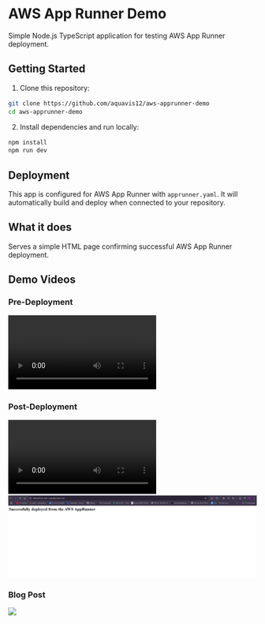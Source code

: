 # AWS App Runner Demo

Simple Node.js TypeScript application for testing AWS App Runner deployment.

## Getting Started

1. Clone this repository:
```bash
git clone https://github.com/aquavis12/aws-apprunner-demo
cd aws-apprunner-demo
```

2. Install dependencies and run locally:
```bash
npm install
npm run dev
```



## Deployment

This app is configured for AWS App Runner with `apprunner.yaml`. It will automatically build and deploy when connected to your repository.

## What it does

Serves a simple HTML page confirming successful AWS App Runner deployment.

## Demo Videos

### Pre-Deployment
![Demo Video - Setup and Configuration](https://apprunner-demo-videos-2025.s3.us-east-1.amazonaws.com/app-runner-demo.mp4)

### Post-Deployment
![Demo Video - Running Application](https://apprunner-demo-videos-2025.s3.us-east-1.amazonaws.com/app-runner-demo-1.mp4)
![Final Output](/demo_images/app-runner-demo-ss.png)

### Blog Post
 ![](https://dev.to/aws-builders/aws-app-runner-the-easiest-way-to-deploy-containers-to-the-cloud-5fbf)